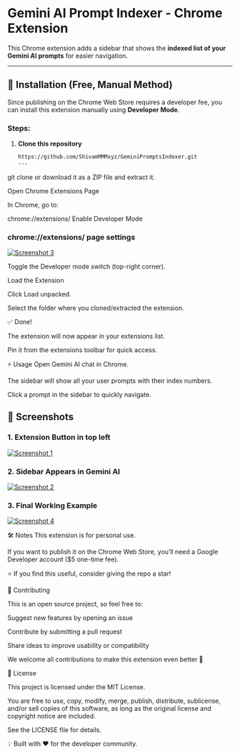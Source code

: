 # Gemini AI Prompt Indexer - Chrome Extension

This Chrome extension adds a sidebar that shows the **indexed list of your Gemini AI prompts** for easier navigation.

---

## 🚀 Installation (Free, Manual Method)

Since publishing on the Chrome Web Store requires a developer fee, you can install this extension manually using **Developer Mode**.

### Steps:

1. **Clone this repository**  
   ```bash
   https://github.com/ShivamMMMxyz/GeminiPromptsIndexer.git
   ---
  git clone or download it as a ZIP file and extract it.

Open Chrome Extensions Page

In Chrome, go to:

chrome://extensions/
Enable Developer Mode

###  chrome://extensions/  page settings 
[![Screenshot 3](screenshot/s3.png)](screenshot/s3.png)

Toggle the Developer mode switch (top-right corner).

Load the Extension

Click Load unpacked.

Select the folder where you cloned/extracted the extension.

✅ Done!

The extension will now appear in your extensions list.

Pin it from the extensions toolbar for quick access.


⚡ Usage
Open Gemini AI chat in Chrome.

The sidebar will show all your user prompts with their index numbers.

Click a prompt in the sidebar to quickly navigate.

## 📸 Screenshots

### 1. Extension Button in top left
[![Screenshot 1](screenshot/s1.png)](screenshot/s1.png)

### 2. Sidebar Appears in Gemini AI  
[![Screenshot 2](screenshot/s2.png)](screenshot/s2.png)



### 3. Final Working Example  
[![Screenshot 4](screenshot/s4.jpg)](screenshot/s4.jpg)




🛠️ Notes
This extension is for personal use.

If you want to publish it on the Chrome Web Store, you’ll need a Google Developer account ($5 one-time fee).

⭐ If you find this useful, consider giving the repo a star!


🤝 Contributing

This is an open source project, so feel free to:

Suggest new features by opening an issue

Contribute by submitting a pull request

Share ideas to improve usability or compatibility

We welcome all contributions to make this extension even better 🚀


📜 License

This project is licensed under the MIT License.

You are free to use, copy, modify, merge, publish, distribute, sublicense, and/or sell copies of this software, as long as the original license and copyright notice are included.

See the LICENSE
 file for details.

💡 Built with ❤️ for the developer community.
